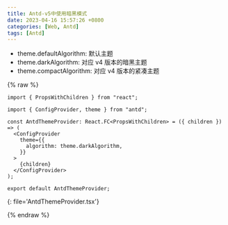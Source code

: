 ```yaml
---
title: Antd-v5中使用暗黑模式
date: 2023-04-16 15:57:26 +0800
categories: [Web, Antd]
tags: [Antd]
---
```


- theme.defaultAlgorithm: 默认主题
- theme.darkAlgorithm: 对应 v4 版本的暗黑主题
- theme.compactAlgorithm: 对应 v4 版本的紧凑主题

{% raw %}

```tsx
import { PropsWithChildren } from "react";

import { ConfigProvider, theme } from "antd";

const AntdThemeProvider: React.FC<PropsWithChildren> = ({ children }) => (
  <ConfigProvider
    theme={{
      algorithm: theme.darkAlgorithm,
    }}
  >
    {children}
  </ConfigProvider>
);

export default AntdThemeProvider;
```
{: file='AntdThemeProvider.tsx'}

{% endraw %}
